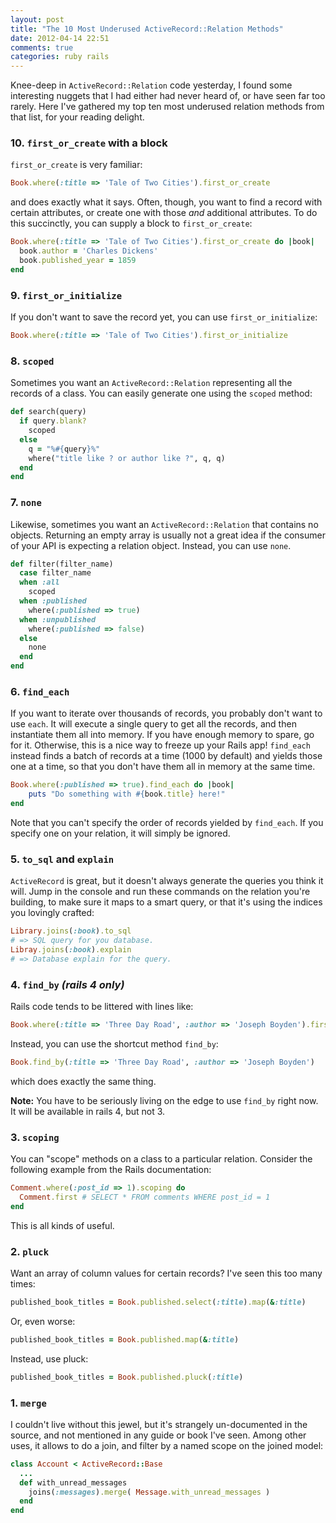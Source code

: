 ```yaml
---
layout: post
title: "The 10 Most Underused ActiveRecord::Relation Methods"
date: 2012-04-14 22:51
comments: true
categories: ruby rails
---
```


Knee-deep in `ActiveRecord::Relation` code yesterday, I found some interesting nuggets that I had either had never heard of, or have seen far too rarely. Here I've gathered my top ten most underused relation methods from that list, for your reading delight.

<!-- more -->

### 10. `first_or_create` with a block

`first_or_create` is very familiar:

```ruby
Book.where(:title => 'Tale of Two Cities').first_or_create
```

and does exactly what it says. Often, though, you want to find a record with certain attributes, or create one with those _and_ additional attributes. To do this succinctly, you can supply a block to `first_or_create`:

```ruby
Book.where(:title => 'Tale of Two Cities').first_or_create do |book|
  book.author = 'Charles Dickens'
  book.published_year = 1859
end
```

### 9. `first_or_initialize`

If you don't want to save the record yet, you can use `first_or_initialize`:

```ruby
Book.where(:title => 'Tale of Two Cities').first_or_initialize
```

### 8. `scoped`

Sometimes you want an `ActiveRecord::Relation` representing all the records of a class. You can easily generate one using the `scoped` method:

```ruby
def search(query)
  if query.blank?
    scoped
  else
    q = "%#{query}%"
    where("title like ? or author like ?", q, q)
  end
end
```

### 7. `none`

Likewise, sometimes you want an `ActiveRecord::Relation` that contains no objects. Returning an empty array is usually not a great idea if the consumer of your API is expecting a relation object. Instead, you can use `none`.

```ruby
def filter(filter_name)
  case filter_name
  when :all
    scoped
  when :published
    where(:published => true)
  when :unpublished
    where(:published => false)
  else
    none
  end
end
```

### 6. `find_each`

If you want to iterate over thousands of records, you probably don't want to use `each`. It will execute a single query to get all the records, and then instantiate them all into memory. If you have enough memory to spare, go for it. Otherwise, this is a nice way to freeze up your Rails app! `find_each` instead finds a batch of records at a time (1000 by default) and yields those one at a time, so that you don't have them all in memory at the same time.

```ruby
Book.where(:published => true).find_each do |book|
	puts "Do something with #{book.title} here!"
end
```

Note that you can't specify the order of records yielded by `find_each`. If you specify one on your relation, it will simply be ignored.

### 5. `to_sql` and `explain`

`ActiveRecord` is great, but it doesn't always generate the queries you think it will. Jump in the console and run these commands on the relation you're building, to make sure it maps to a smart query, or that it's using the indices you lovingly crafted:

```ruby
Library.joins(:book).to_sql
# => SQL query for you database.
Libray.joins(:book).explain
# => Database explain for the query.
```

### 4. `find_by` *(rails 4 only)*

Rails code tends to be littered with lines like:

```ruby
Book.where(:title => 'Three Day Road', :author => 'Joseph Boyden').first
```

Instead, you can use the shortcut method `find_by`:

```ruby
Book.find_by(:title => 'Three Day Road', :author => 'Joseph Boyden')
```

which does exactly the same thing.

**Note:**  You have to be seriously living on the edge to use `find_by` right now. It will be available in rails 4, but not 3. 

### 3. `scoping`

You can "scope" methods on a class to a particular relation. Consider the following example from the Rails documentation:

```ruby
Comment.where(:post_id => 1).scoping do
  Comment.first # SELECT * FROM comments WHERE post_id = 1
end
```

This is all kinds of useful.

### 2. `pluck`

Want an array of column values for certain records? I've seen this too many times:

```ruby
published_book_titles = Book.published.select(:title).map(&:title)
```

Or, even worse:

```ruby
published_book_titles = Book.published.map(&:title)
```

Instead, use pluck:

```ruby
published_book_titles = Book.published.pluck(:title)
```

### 1. `merge`

I couldn't live without this jewel, but it's strangely un-documented in the source, and not mentioned in any guide or book I've seen. Among other uses, it allows to do a join, and filter by a named scope on the joined model:

```ruby
class Account < ActiveRecord::Base
  ...
  def with_unread_messages
    joins(:messages).merge( Message.with_unread_messages )
  end
end
```